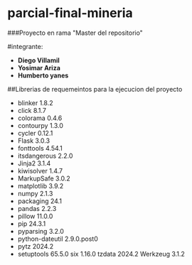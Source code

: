 # parcial-final-mineria

###Proyecto en rama "Master del repositorio"

#integrante:
- **Diego Villamil**
- **Yosimar Ariza**
- **Humberto yanes**

##Librerias de requemeintos para la ejecucion del proyecto

- blinker         1.8.2
- click           8.1.7
- colorama        0.4.6
- contourpy       1.3.0
- cycler          0.12.1
- Flask           3.0.3
- fonttools       4.54.1
- itsdangerous    2.2.0
- Jinja2          3.1.4
- kiwisolver      1.4.7
- MarkupSafe      3.0.2
- matplotlib      3.9.2
- numpy           2.1.3
- packaging       24.1
- pandas          2.2.3
- pillow          11.0.0
- pip             24.3.1
- pyparsing       3.2.0
- python-dateutil 2.9.0.post0
- pytz            2024.2
- setuptools      65.5.0
six             1.16.0
tzdata          2024.2
Werkzeug        3.1.2

